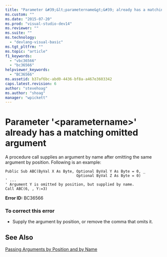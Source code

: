 ```yaml
---
title: "Parameter &#39;&lt;parametername&gt;&#39; already has a matching omitted argument | Microsoft Docs"
ms.custom: ""
ms.date: "2015-07-20"
ms.prod: "visual-studio-dev14"
ms.reviewer: ""
ms.suite: ""
ms.technology: 
  - "devlang-visual-basic"
ms.tgt_pltfrm: ""
ms.topic: "article"
f1_keywords: 
  - "vbc36566"
  - "bc36566"
helpviewer_keywords: 
  - "BC36566"
ms.assetid: b37af6bc-abd0-4436-bf8a-a467e3603342
caps.latest.revision: 6
author: "stevehoag"
ms.author: "shoag"
manager: "wpickett"
---
```

# Parameter &#39;&lt;parametername&gt;&#39; already has a matching omitted argument
A procedure call supplies an argument by name after omitting the same argument by position. Following is an example:  
  
```vb#  
Public Sub ABC(ByVal X As Byte, Optional ByVal Y As Byte = 0, _  
                                Optional ByVal Z As Byte = 0)  
' ...  
' Argument Y is omitted by position, but supplied by name.  
Call ABC(6, , Y:=3)     
```  
  
 **Error ID:** BC36566  
  
### To correct this error  
  
-   Supply the argument by position, or remove the comma that omits it.  
  
## See Also  
 [Passing Arguments by Position and by Name](../../visual-basic/programming-guide/language-features/procedures/passing-arguments-by-position-and-by-name.md)